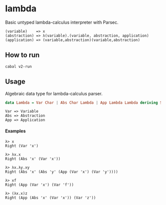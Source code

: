 # lambda

Basic untyped lambda-calculus interpreter with Parsec.

```
(variable)    => x
(abstraction) => λ(variable).(variable, abstraction, application)
(application) => (variable,abstraction)(variable,abstraction) 
```

## How to run
```
cabal v2-run
```

## Usage
Algebraic data type for lambda-calculus parser.
```hs
data Lambda = Var Char | Abs Char Lambda | App Lambda Lambda deriving Show
```
```
Var => Variable
Abs => Abstraction
App => Application
```

#### Examples
```
λ> x
Right (Var 'x')
```

```
λ> λx.x
Right (Abs 'x' (Var 'x'))
```

```
λ> λx.λy.xy
Right (Abs 'x' (Abs 'y' (App (Var 'x') (Var 'y'))))
```

```
λ> xf
Right (App (Var 'x') (Var 'f'))
```

```
λ> (λx.x)z  
Right (App (Abs 'x' (Var 'x')) (Var 'z'))
```
